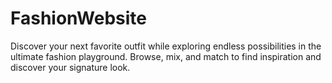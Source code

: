 # FashionWebsite
 Discover your next favorite outfit while exploring endless possibilities in the ultimate fashion playground. Browse, mix, and match to find inspiration and discover your signature look.
